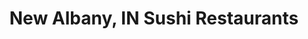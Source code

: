 ---
layout: city
title: New Albany, IN Sushi Restaurants
permalink: /indiana/new-albany/
stateAbbr: IN
stateName: Indiana
cityName: New Albany
---